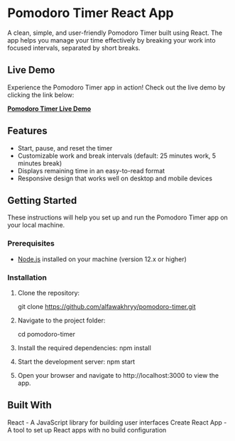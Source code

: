 # Pomodoro Timer React App

A clean, simple, and user-friendly Pomodoro Timer built using React. The app helps you manage your time effectively by breaking your work into focused intervals, separated by short breaks.

## Live Demo

Experience the Pomodoro Timer app in action! Check out the live demo by clicking the link below:


[**Pomodoro Timer Live Demo**](https://pomodoro-timer-alfawakhryy.netlify.app/)

## Features

- Start, pause, and reset the timer
- Customizable work and break intervals (default: 25 minutes work, 5 minutes break)
- Displays remaining time in an easy-to-read format
- Responsive design that works well on desktop and mobile devices

## Getting Started

These instructions will help you set up and run the Pomodoro Timer app on your local machine.

### Prerequisites

- [Node.js](https://nodejs.org/) installed on your machine (version 12.x or higher)

### Installation

1. Clone the repository:

   git clone https://github.com/alfawakhryy/pomodoro-timer.git
   
 2. Navigate to the project folder:
 
    cd pomodoro-timer
    
  3. Install the required dependencies:
     npm install
     
  4. Start the development server:
     npm start
  5. Open your browser and navigate to http://localhost:3000 to view the app.

## Built With
React - A JavaScript library for building user interfaces
Create React App - A tool to set up React apps with no build configuration

